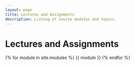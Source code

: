 ```yaml
---
layout: page
title: Lectures and Assignments
description: Listing of course modules and topics.
---
```


# Lectures and Assignments

{% for module in site.modules %}
{{ module }}
{% endfor %}
